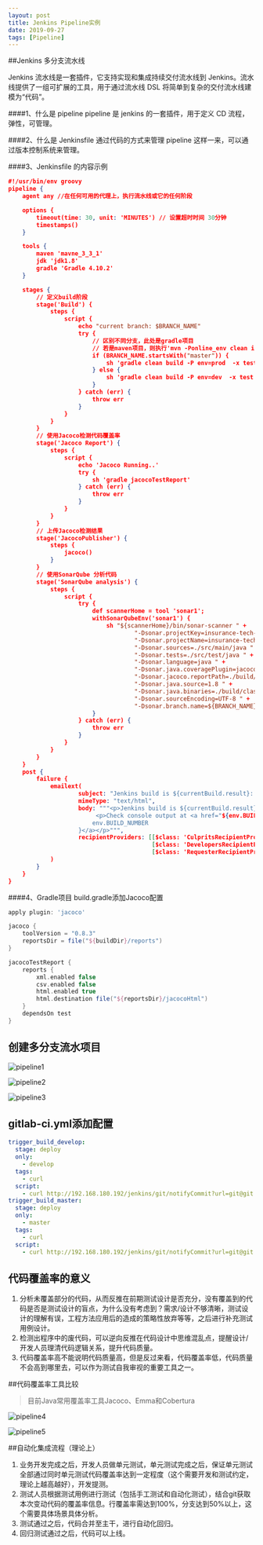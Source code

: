 ```yaml
---
layout: post
title: Jenkins Pipeline实例
date: 2019-09-27
tags: [Pipeline]
---
```


##Jenkins 多分支流水线

Jenkins 流水线是一套插件，它支持实现和集成持续交付流水线到 Jenkins。流水线提供了一组可扩展的工具，用于通过流水线 DSL 将简单到复杂的交付流水线建模为“代码”。

####1、什么是 pipeline
pipeline 是 jenkins 的一套插件，用于定义 CD 流程，弹性，可管理。

####2、什么是 Jenkinsfile
通过代码的方式来管理 pipeline
这样一来，可以通过版本控制系统来管理。


####3、Jenkinsfile 的内容示例
```json
#!/usr/bin/env groovy
pipeline {
    agent any //在任何可用的代理上，执行流水线或它的任何阶段

    options {
        timeout(time: 30, unit: 'MINUTES') // 设置超时时间 30分钟
        timestamps()
    }

    tools {
        maven 'mavne_3_3_1'
        jdk 'jdk1.8'
        gradle 'Gradle 4.10.2'
    }

    stages {
        // 定义build阶段
        stage('Build') {
            steps {
                script {
                    echo "current branch: $BRANCH_NAME"
                    try {
                        // 区别不同分支，此处是gradle项目
                        // 若是maven项目，则执行'mvn -Ponline_env clean install -Dmaven.test.skip=true'
                        if (BRANCH_NAME.startsWith("master")) {
                            sh 'gradle clean build -P env=prod  -x test  --stacktrace'
                        } else {
                            sh 'gradle clean build -P env=dev  -x test  --stacktrace'
                        }
                    } catch (err) {
                        throw err
                    }
                }
            }
        }
        // 使用Jacoco检测代码覆盖率
        stage('Jacoco Report') {
            steps {
                script {
                    echo 'Jacoco Running..'
                    try {
                        sh 'gradle jacocoTestReport'
                    } catch (err) {
                        throw err
                    }
                }
            }
        }
        // 上传Jacoco检测结果
        stage('JacocoPublisher') {
            steps {
                jacoco()
            }
        }
        // 使用SonarQube 分析代码
        stage('SonarQube analysis') {
            steps {
                script {
                    try {
                        def scannerHome = tool 'sonar1';
                        withSonarQubeEnv('sonar1') {
                            sh "${scannerHome}/bin/sonar-scanner " +
                                    "-Dsonar.projectKey=insurance-tech-admin-backend " +
                                    "-Dsonar.projectName=insurance-tech-admin-backend " +
                                    "-Dsonar.sources=./src/main/java " +
                                    "-Dsonar.tests=./src/test/java " +
                                    "-Dsonar.language=java " +
                                    "-Dsonar.java.coveragePlugin=jacoco " +
                                    "-Dsonar.jacoco.reportPath=./build/jacoco/test.exec " +
                                    "-Dsonar.java.source=1.8 " +
                                    "-Dsonar.java.binaries=./build/classes " +
                                    "-Dsonar.sourceEncoding=UTF-8 " +
                                    "-Dsonar.branch.name=${BRANCH_NAME}"
                        }
                    } catch (err) {
                        throw err
                    }
                }
            }
        }
    }
    post {
        failure {
            emailext(
                    subject: "Jenkins build is ${currentBuild.result}: ${env.JOB_NAME} #${env.BUILD_NUMBER}",
                    mimeType: "text/html",
                    body: """<p>Jenkins build is ${currentBuild.result}: ${env.JOB_NAME} #${env.BUILD_NUMBER}:</p>
                         <p>Check console output at <a href="${env.BUILD_URL}console">${env.JOB_NAME} #${
                        env.BUILD_NUMBER
                    }</a></p>""",
                    recipientProviders: [[$class: 'CulpritsRecipientProvider'],
                                         [$class: 'DevelopersRecipientProvider'],
                                         [$class: 'RequesterRecipientProvider']]
            )
        }
    }
}

```

####4、Gradle项目 build.gradle添加Jacoco配置
```gradle
apply plugin: 'jacoco'

jacoco {
    toolVersion = "0.8.3"
    reportsDir = file("${buildDir}/reports")
}

jacocoTestReport {
    reports {
        xml.enabled false
        csv.enabled false
        html.enabled true
        html.destination file("${reportsDir}/jacocoHtml")
    }
    dependsOn test
}

```

## 创建多分支流水项目
![pipeline1](https://raw.githubusercontent.com/BeanHaHa/BeanHaHa.github.io/master/assets/images/2019/pipeline1.png)

![pipeline2](https://raw.githubusercontent.com/BeanHaHa/BeanHaHa.github.io/master/assets/images/2019/pipeline2.png)

![pipeline3](https://raw.githubusercontent.com/BeanHaHa/BeanHaHa.github.io/master/assets/images/2019/pipeline3.png)

## gitlab-ci.yml添加配置
```yml
trigger_build_develop:
  stage: deploy
  only:
    - develop
  tags:
    - curl
  script:
    - curl http://192.168.180.192/jenkins/git/notifyCommit?url=git@git.winbaoxian.com:wy-serverside/insurance-tech-admin-backend.git&branches=develop
trigger_build_master:
  stage: deploy
  only:
    - master
  tags:
    - curl
  script:
    - curl http://192.168.180.192/jenkins/git/notifyCommit?url=git@git.winbaoxian.com:wy-serverside/insurance-tech-admin-backend.git&branches=master
```


## 代码覆盖率的意义
1. 分析未覆盖部分的代码，从而反推在前期测试设计是否充分，没有覆盖到的代码是否是测试设计的盲点，为什么没有考虑到？需求/设计不够清晰，测试设计的理解有误，工程方法应用后的造成的策略性放弃等等，之后进行补充测试用例设计。
2. 检测出程序中的废代码，可以逆向反推在代码设计中思维混乱点，提醒设计/开发人员理清代码逻辑关系，提升代码质量。
3. 代码覆盖率高不能说明代码质量高，但是反过来看，代码覆盖率低，代码质量不会高到哪里去，可以作为测试自我审视的重要工具之一。

##代码覆盖率工具比较
> 目前Java常用覆盖率工具Jacoco、Emma和Cobertura

![pipeline4](https://raw.githubusercontent.com/BeanHaHa/BeanHaHa.github.io/master/assets/images/2019/pipeline4.png)

![pipeline5](https://raw.githubusercontent.com/BeanHaHa/BeanHaHa.github.io/master/assets/images/2019/pipeline5.png)


##自动化集成流程（理论上）
1. 业务开发完成之后，开发人员做单元测试，单元测试完成之后，保证单元测试全部通过同时单元测试代码覆盖率达到一定程度（这个需要开发和测试约定，理论上越高越好），开发提测。
2. 测试人员根据测试用例进行测试（包括手工测试和自动化测试），结合git获取本次变动代码的覆盖率信息。行覆盖率需达到100%，分支达到50%以上，这个需要具体场景具体分析。
3. 测试通过之后，代码合并至主干，进行自动化回归。
4. 回归测试通过之后，代码可以上线。
